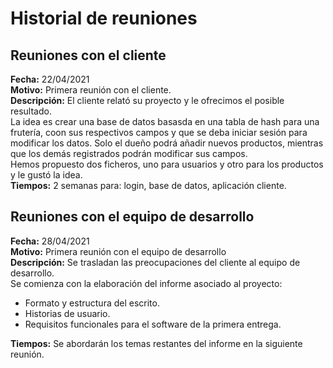 # Historial de reuniones 

## Reuniones con el cliente
**Fecha:** 22/04/2021 <br>
**Motivo:** Primera reunión con el cliente. <br>
**Descripción:** El cliente relató su proyecto y le ofrecimos el posible resultado. <br>
La idea es crear una base de datos basasda en una tabla de hash para una frutería, coon sus respectivos campos y que se deba iniciar sesión para modificar los datos. Solo el dueño podrá añadir nuevos productos, mientras que los demás registrados podrán modificar sus campos. <br>
Hemos propuesto dos ficheros, uno para usuarios y otro para los productos y le gustó la idea.<br> 
**Tiempos:** 2 semanas para: login, base de datos, aplicación cliente. <br>


## Reuniones con el equipo de desarrollo
**Fecha:** 28/04/2021 <br>
**Motivo:** Primera reunión con el equipo de desarrollo <br>
**Descripción:** Se trasladan las preocupaciones del cliente al equipo de desarrollo. <br>
Se comienza con la elaboración del informe asociado al proyecto:
* Formato y estructura del escrito.
* Historias de usuario.
* Requisitos funcionales para el software de la primera entrega. <br>

**Tiempos:** Se abordarán los temas restantes del informe en la siguiente reunión. <br>